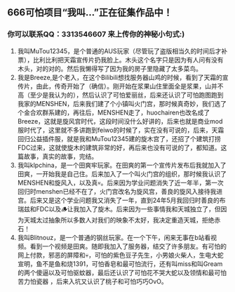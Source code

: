 ## 666可怕项目“我叫…”正在征集作品中！

### 你可以联系QQ：3313546607 来上传你的神秘小句式:)

1. 我叫MuTou12345，是个普通的AUS玩家（尽管玩了盗版相当久的时间后才补票），比利比利把天霜宣传片扔我脸上。木头这个名字只是因为有人问有没有木头，对的对的。然后我懒得写了因为我的房子里隐藏了太多菜鸟。
2. 我是Breeze,是个老入，在这个Bilibili想找服务器山鸡的时候，看到了天霜的宣传片，由此，传奇开始了（确信）。刚开始在浆果山住里面全是浆果，山并不高（至少是我认为的），然后认识了可怕爱丽丝，后来还认识了可怕跑图跑到我家的MENSHEN，后来我们建了个小镇叫火门宫，那时候真奇妙，我们选了个金合欢群系建的，再往后，MENSHEN走了，huochairen也改名成了Breeze，这就是旋风宫时代，这段时间没什么好讲的，后来也就是商业mod服时代了，这里就不多讲跑到feiwo的时候了，实在没有可说的，后来，天霜回归公益插件服，就是我和MuTou12345建的旋木宫了，还招了个建筑打捞FDC过来，这就使旋木的建筑非常的好，再后来也没有可说的了，都知道。这篇故事，真实的故事，完结。
3. 我叫klpchina，是一个田爽牢玩家。在田爽的第一个宣传片发布后我就加入了田爽，一开始我是自己住。后来加入了一个叫火门宫的组织，那时候我认识了MENSHEN和旋风入，以及真💀。后来因为学业问题消失了近一年半，第一次回归时menshen已经不在了，火门宫改名为旋风宫，善良的旋风入接待我进宫。后来又是这个学业问题我又消失了一年，直到24年5月我回归时善良的布瑞兹和FDC以及🪵让我加入了旋木。后来因为一些事情我和天城独立了，但因为天城太过抽象所以多数人对我们的映象不太好，我决定重造天城，拒绝赤石！
4. 我叫Blitnouz，是一个普通的钢丝玩家。在一个下午，闲来无事在b站看视频。看到一个视频是田爽。随即我加入了服务器，结交了许多朋友。有可怕的网上付款，邪恶的屏障和💀，可怕的紫色豆子先生，小男娘火柴人，生电大蛇宣明，鱼不是鱼和烧1391，可怕香皂和最可怕流行，还有叫miss和叫Gream的两个傻逼以及可怕驱蚊器，最后还认识了可怕花不哭大蛇以及领情和最可怕苦力怕瓷器 ，后来入坑又认识了桃子和可怕巧巧OvO。

